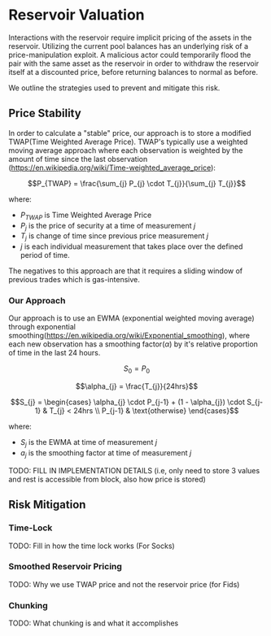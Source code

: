 # Reservoir Valuation

Interactions with the reservoir require implicit pricing of the assets in the reservoir. Utilizing the current pool balances has an underlying risk of a price-manipulation exploit. A malicious actor could temporarily flood the pair with the same asset as the reservoir in order to withdraw the reservoir itself at a discounted price, before returning balances to normal as before.

We outline the strategies used to prevent and mitigate this risk.


## Price Stability
In order to calculate a "stable" price, our approach is to store a modified TWAP(Time Weighted Average Price). TWAP's typically use a weighted moving average approach where each observation is weighted by the amount of time since the last observation (https://en.wikipedia.org/wiki/Time-weighted_average_price):

```math
P_{TWAP} = \frac{\sum_{j} P_{j} \cdot T_{j}}{\sum_{j} T_{j}}
```

where:
- $P_{TWAP}$ is Time Weighted Average Price
- $P_{j}$ is the price of security at a time of measurement $j$
- $T_{j}$ is change of time since previous price measurement $j$
- $j$ is each individual measurement that takes place over the defined period of time.

The negatives to this approach are that it requires a sliding window of previous trades which is gas-intensive.

### Our Approach

Our approach is to use an EWMA (exponential weighted moving average) through exponential smoothing(https://en.wikipedia.org/wiki/Exponential_smoothing), where each new observation has a smoothing factor($\alpha$) by it's relative proportion of time in the last 24 hours.

```math
S_{0} = P_{0}
```
```math
\alpha_{j} = \frac{T_{j}}{24hrs}
```
```math
S_{j} =  \begin{cases} \alpha_{j} \cdot P_{j-1} + (1 - \alpha_{j}) \cdot S_{j-1} & T_{j} < 24hrs \\ P_{j-1} & \text{otherwise} \end{cases}
```

where:
- $S_{j}$ is the EWMA at time of measurement $j$
- $a_{j}$ is the smoothing factor at time of measurement $j$

TODO: FILL IN IMPLEMENTATION DETAILS (i.e, only need to store 3 values and rest is accessible from block, also how price is stored)

## Risk Mitigation

### Time-Lock
TODO: Fill in how the time lock works (For Socks)

### Smoothed Reservoir Pricing
TODO: Why we use TWAP price and not the reservoir price (for Fids)

### Chunking
TODO: What chunking is and what it accomplishes